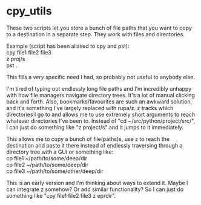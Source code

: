 # cpy_utils

These two scripts let you store a bunch of file paths that you want to copy to a destination in a separate step. They work with files and directories.

Example (script has been aliased to cpy and pst):  
cpy file1 file2 file3  
z proj/s  
pst .  

This fills a *very* specific need I had, so probably not useful to anybody else. 

I'm tired of typing out endlessly long file paths and I'm incredibly unhappy with how file managers navigate directory trees. It's a lot of manual clicking back and forth. Also, bookmarks/favourites are such an awkward solution, and it's something I've largely replaced with rupa/z. z tracks which directories I go to and allows me to use extremely short arguments to reach whatever directories I've been to. Instead of "cd ~/src/python/project/src/", I can just do something like "z project/s" and it jumps to it immediately.

This allows me to copy a bunch of file(paths)s, use z to reach the destination and paste it there instead of endlessly traversing through a directory tree with a GUI or something like:  
cp file1 ~/path/to/some/deep/dir  
cp file2 ~/path/to/some/deep/dir  
cp file3 ~/path/to/some/other/deep/dir  

This is an early version and I'm thinking about ways to extend it. Maybe I can integrate z somehow? Or add similar functionality? So I can just do something like "cpy file1 file2 file3 z ep/dir".
